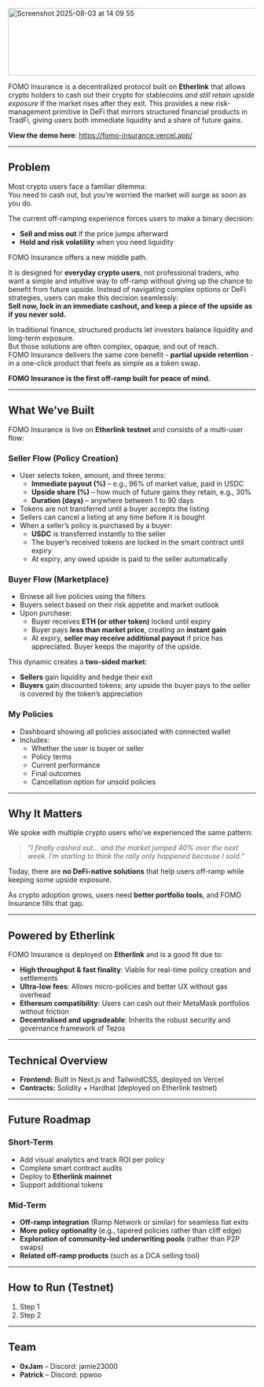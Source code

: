 
<img width="637" height="137" alt="Screenshot 2025-08-03 at 14 09 55" src="https://github.com/user-attachments/assets/06d788ce-5157-414d-bc44-bd3bb09d78e2" />

FOMO Insurance is a decentralized protocol built on **Etherlink** that allows crypto holders to cash out their crypto for stablecoins *and still retain upside exposure* if the market rises after they exit. 
This provides a new risk-management primitive in DeFi that mirrors structured financial products in TradFi, giving users both immediate liquidity and a share of future gains. 

**View the demo here**: https://fomo-insurance.vercel.app/

---

## Problem

Most crypto users face a familiar dilemma:  
You need to cash out, but you’re worried the market will surge as soon as you do.

The current off-ramping experience forces users to make a binary decision:
- **Sell and miss out** if the price jumps afterward
- **Hold and risk volatility** when you need liquidity

FOMO Insurance offers a new middle path.

It is designed for **everyday crypto users**, not professional traders, who want a simple and intuitive way to off-ramp without giving up the chance to benefit from future upside. 
Instead of navigating complex options or DeFi strategies, users can make this decision seamlessly:  
**Sell now, lock in an immediate cashout, and keep a piece of the upside as if you never sold.**

In traditional finance, structured products let investors balance liquidity and long-term exposure.  
But those solutions are often complex, opaque, and out of reach.  
FOMO Insurance delivers the same core benefit - **partial upside retention** - in a one-click product that feels as simple as a token swap.


**FOMO Insurance is the first off-ramp built for peace of mind.**

---

## What We’ve Built

FOMO Insurance is live on **Etherlink testnet** and consists of a multi-user flow:

### Seller Flow (Policy Creation)
- User selects token, amount, and three terms:
  - **Immediate payout (%)** – e.g., 96% of market value, paid in USDC
  - **Upside share (%)** – how much of future gains they retain, e.g., 30%
  - **Duration (days)** – anywhere between 1 to 90 days
- Tokens are not transferred until a buyer accepts the listing
- Sellers can cancel a listing at any time before it is bought
- When a seller’s policy is purchased by a buyer:
  - **USDC** is transferred instantly to the seller
  - The buyer’s received tokens are locked in the smart contract until expiry
  - At expiry, any owed upside is paid to the seller automatically

<INSERT CREATE POLICY IMAGE>

### Buyer Flow (Marketplace)
- Browse all live policies using the filters
- Buyers select based on their risk appetite and market outlook
- Upon purchase:
  - Buyer receives **ETH (or other token)** locked until expiry
  - Buyer pays **less than market price**, creating an **instant gain**
  - At expiry, **seller may receive additional payout** if price has appreciated. Buyer keeps the majority of the upside.

This dynamic creates a **two-sided market**:
- **Sellers** gain liquidity and hedge their exit
- **Buyers** gain discounted tokens; any upside the buyer pays to the seller is covered by the token’s appreciation

### My Policies
- Dashboard showing all policies associated with connected wallet
- Includes:
  - Whether the user is buyer or seller
  - Policy terms
  - Current performance
  - Final outcomes
  - Cancellation option for unsold policies

---

## Why It Matters

We spoke with multiple crypto users who’ve experienced the same pattern:  
> *“I finally cashed out... and the market jumped 40% over the next week. I’m starting to think the rally only happened because I sold.”*

Today, there are **no DeFi-native solutions** that help users off-ramp while keeping some upside exposure.

As crypto adoption grows, users need **better portfolio tools**, and FOMO Insurance fills that gap.

---

## Powered by Etherlink

FOMO Insurance is deployed on **Etherlink** and is a good fit due to:
- **High throughput & fast finality**: Viable for real-time policy creation and settlements
- **Ultra-low fees**: Allows micro-policies and better UX without gas overhead
- **Ethereum compatibility**: Users can cash out their MetaMask portfolios without friction
- **Decentralised and upgradeable**: Inherits the robust security and governance framework of Tezos

---

## Technical Overview

- **Frontend:** Built in Next.js and TailwindCSS, deployed on Vercel  
- **Contracts:** Solidity + Hardhat (deployed on Etherlink testnet)

---

## Future Roadmap

### Short-Term
- Add visual analytics and track ROI per policy
- Complete smart contract audits
- Deploy to **Etherlink mainnet**
- Support additional tokens

### Mid-Term
- **Off-ramp integration** (Ramp Network or similar) for seamless fiat exits
- **More policy optionality** (e.g., tapered policies rather than cliff edge)
- **Exploration of community-led underwriting pools** (rather than P2P swaps)
- **Related off-ramp products** (such as a DCA selling tool)


---

## How to Run (Testnet)

1. Step 1  
2. Step 2

---

## Team
- **0xJam** – Discord: jamie23000  
- **Patrick** – Discord: ppwoo  
